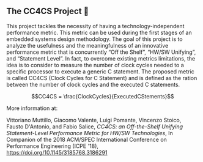 ## The CC4CS Project 👋

This project tackles the necessity of having a technology-independent performance metric. This metric can be used during the first stages of an embedded systems design methodology. The  goal of this project is to  analyze the usefulness and the  meaningfulness  of  an  innovative  performance metric that is concurrently “Off the Shelf”, “HW/SW Unifying”, and  “Statement  Level”. In fact, to overcome existing metrics limitations, the idea is to consider to measure the number of clock cycles needed to a specific  processor to execute a generic C statement. The proposed metric is called CC4CS (Clock Cycles for C Statement) and is defined as the ration between the number of clock cycles and the executed C statements.

$$CC4CS = \frac{ClockCycles}{ExecutedCStements}$$


More information at: 

Vittoriano Muttillo, Giacomo Valente, Luigi Pomante, Vincenzo Stoico, Fausto D'Antonio, and Fabio Salice, *CC4CS: an Off-the-Shelf Unifying Statement-Level Performance Metric for HW/SW Technologies*, In Companion of the 2018 ACM/SPEC International Conference on Performance Engineering (ICPE '18), https://doi.org/10.1145/3185768.3186291
